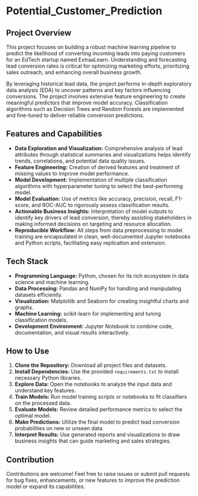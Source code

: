 # Potential_Customer_Prediction

## Project Overview
This project focuses on building a robust machine learning pipeline to predict the likelihood of converting incoming leads into paying customers for an EdTech startup named ExtraaLearn. Understanding and forecasting lead conversion rates is critical for optimizing marketing efforts, prioritizing sales outreach, and enhancing overall business growth.

By leveraging historical lead data, the project performs in-depth exploratory data analysis (EDA) to uncover patterns and key factors influencing conversions. The project involves extensive feature engineering to create meaningful predictors that improve model accuracy. Classification algorithms such as Decision Trees and Random Forests are implemented and fine-tuned to deliver reliable conversion predictions.

## Features and Capabilities
- **Data Exploration and Visualization:** Comprehensive analysis of lead attributes through statistical summaries and visualizations helps identify trends, correlations, and potential data quality issues.
- **Feature Engineering:** Creation of derived features and treatment of missing values to improve model performance.
- **Model Development:** Implementation of multiple classification algorithms with hyperparameter tuning to select the best-performing model.
- **Model Evaluation:** Use of metrics like accuracy, precision, recall, F1-score, and ROC-AUC to rigorously assess classification results.
- **Actionable Business Insights:** Interpretation of model outputs to identify key drivers of lead conversion, thereby assisting stakeholders in making informed decisions on targeting and resource allocation.
- **Reproducible Workflow:** All steps from data preprocessing to model training are encapsulated in clean, well-documented Jupyter notebooks and Python scripts, facilitating easy replication and extension.

## Tech Stack
- **Programming Language:** Python, chosen for its rich ecosystem in data science and machine learning.
- **Data Processing:** Pandas and NumPy for handling and manipulating datasets efficiently.
- **Visualization:** Matplotlib and Seaborn for creating insightful charts and graphs.
- **Machine Learning:** scikit-learn for implementing and tuning classification models.
- **Development Environment:** Jupyter Notebook to combine code, documentation, and visual results interactively.

## How to Use
1. **Clone the Repository:** Download all project files and datasets.
2. **Install Dependencies:** Use the provided `requirements.txt` to install necessary Python libraries.
3. **Explore Data:** Open the notebooks to analyze the input data and understand key features.
4. **Train Models:** Run model training scripts or notebooks to fit classifiers on the processed data.
5. **Evaluate Models:** Review detailed performance metrics to select the optimal model.
6. **Make Predictions:** Utilize the final model to predict lead conversion probabilities on new or unseen data.
7. **Interpret Results:** Use generated reports and visualizations to draw business insights that can guide marketing and sales strategies.


## Contribution
Contributions are welcome! Feel free to raise issues or submit pull requests for bug fixes, enhancements, or new features to improve the prediction model or expand its capabilities.

